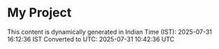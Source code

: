# My Project

This content is dynamically generated in Indian Time (IST): 2025-07-31 16:12:36 IST
Converted to UTC: 2025-07-31 10:42:36 UTC
